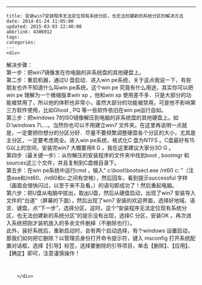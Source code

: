 ---
    title: 安装win7安装程序无法定位现有系统分区，也无法创建新的系统分区的解决方法
    date: 2014-01-24 11:05:00
    updated: 2015-03-03 22:48:00
    abbrlink: 4306912
    tags:
    categories:
    ---
    <div>
<div>
<div id="sina_keyword_ad_area2" class="articalContent   ">
<p>解决步骤：<br />
第一步：把win7镜像发在你电脑的非系统盘的其他硬盘上。<br />
第二步：重启机器，通过U 盘启动．进入win pe系统，关于这点我说一下，有些朋友也许不知道什么叫win pe系统，这个win pe
究竟有什么用途，其实你可以把win pe 理解为一个微缩版本win xp ，他和win xp
使用差不多．只是大部分的功能被禁用了，所以他的体积也非常小，虽然大部分的功能被禁用，可是他不影响第三方软件使用，比如Ghost ,
PQ 等一些软件依旧在win pe运行自如。<br />
第三步：把windows 7的ISO镜像解压到电脑的非系统盘的其他硬盘上。如D:\windows
7\....。当然你也可以不用建立win7
文件夹。在这里再说明一点就是，一定要把你想分的分区分好．尽量不要频繁调整硬盘各个分区的大小，尤其是主分区，一定要考虑周全。进入win
pe系统，格式化C 盘为NTFS 。C盘最好有15 G以上的空间，安装完win7 大概要用8 G 。我在这里建议大家分3O G
。<br />
第四步（最关键一步）：从你解压的安装程序的文件夹中找到boot , bootmgr
和sources这三个文件，并且复制到C盘根目录下。<br />
第五步：在win pe系统中运行cmd ，输入&ldquo; c:\boot\bootsect.exe /nt60 c:
&rdquo;（注意exe和/nt60、/nt60和c:之间有空格），然后回车，看到提示successful
字样（画面会很快闪过，以至于来不及看。）的语句即成功了！然后重起电脑。<br />
第六步：把U盘从电脑中拔出，取出U盘，然后从硬盘启动，出现了win7 安装导入文件的&ldquo;白道&rdquo;（屏幕的下面），然后出现了win7
安装的欢迎界面，选择好地域、语言、键盘。点&ldquo;下一步&rdquo;，选择分区，这时，这个&ldquo;安装程序无法定位现有系统分区，也无法创建新的系统分区&rdquo;的提示没有出现，选择C
分区，安装OK 。再次进入系统把刚才装机放入的多余文件删掉（不删除也行）。<br />
此外，装好系统后，重新启动时，会有两个启动选择，有个windows 设置启动，那我们如何把它删除？以管理员身份打开命令提示符，键入
msconfig
打开系统配置对话框，选择【引导】标签，选择要删除的引导项目，单击【删除】、【应用】、【确定】即可，注意谨慎操作！</p>
<p>&nbsp;</p>

							
		</div>

</div>

</div>
    